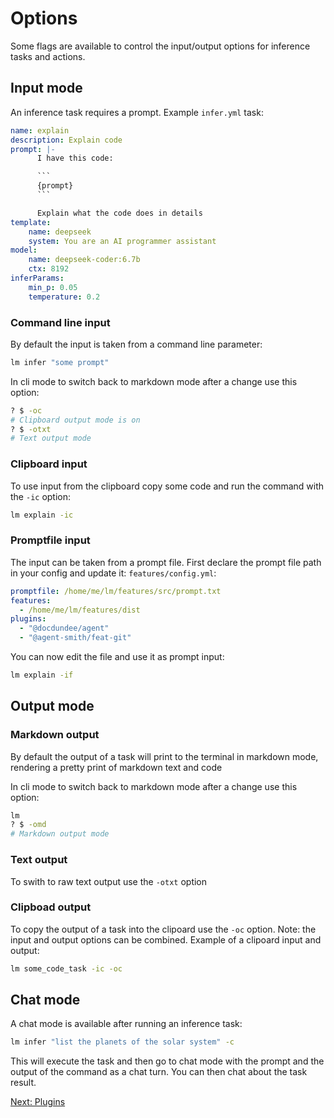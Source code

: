 # Options

Some flags are available to control the input/output options for inference tasks
and actions.

## Input mode

An inference task requires a prompt. Example `infer.yml` task:

```yaml
name: explain
description: Explain code
prompt: |-
      I have this code:

      ```
      {prompt}
      ```

      Explain what the code does in details
template: 
    name: deepseek
    system: You are an AI programmer assistant
model:
    name: deepseek-coder:6.7b
    ctx: 8192
inferParams:
    min_p: 0.05
    temperature: 0.2
```

### Command line input

By default the input is taken from a command line parameter:

```bash
lm infer "some prompt"
```

In cli mode to switch back to markdown mode after a change use this option:

```bash
? $ -oc
# Clipboard output mode is on
? $ -otxt
# Text output mode
```

### Clipboard input

To use input from the clipboard copy some code and run the command
with the `-ic` option:

```bash
lm explain -ic
```

### Promptfile input

The input can be taken from a prompt file. First declare the prompt
file path in your config and update it: `features/config.yml`:

```yml
promptfile: /home/me/lm/features/src/prompt.txt
features:
  - /home/me/lm/features/dist
plugins:
  - "@docdundee/agent"
  - "@agent-smith/feat-git"
```

You can now edit the file and use it as prompt input:


```bash
lm explain -if
```

## Output mode

### Markdown output

By default the output of a task will print to the terminal in
markdown mode, rendering a pretty print of markdown text and code

In cli mode to switch back to markdown mode after a change use this option:

```bash
lm
? $ -omd
# Markdown output mode
```

### Text output

To swith to raw text output use the `-otxt` option

### Clipboad output

To copy the output of a task into the clipoard use the `-oc` option. Note:
the input and output options can be combined. Example of a clipoard input
and output:

```bash
lm some_code_task -ic -oc
```

## Chat mode

A chat mode is available after running an inference task:

```bash
lm infer "list the planets of the solar system" -c
```

This will execute the task and then go to chat mode with the prompt and the
output of the command as a chat turn. You can then chat about the task result.

<a href="javascript:openLink('/terminal_client/plugins')">Next: Plugins</a>



